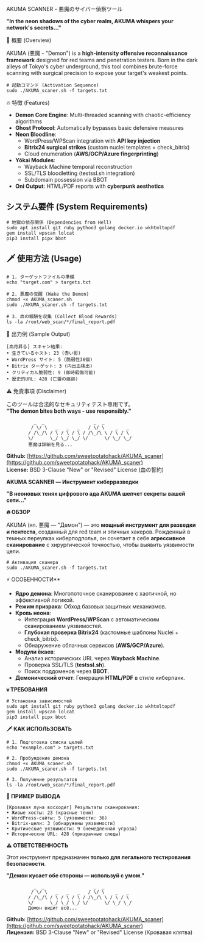 AKUMA SCANNER - 悪魔のサイバー偵察ツール  

**"In the neon shadows of the cyber realm, AKUMA whispers your network's secrets..."**    

🚀 概要 (Overview)  

AKUMA (悪魔 - "Demon") is a **high-intensity offensive reconnaissance framework** designed for red teams and penetration testers. Born in the dark alleys of Tokyo's cyber underground, this tool combines brute-force scanning with surgical precision to expose your target's weakest points.  

```
# 起動コマンド (Activation Sequence)
sudo ./AKUMA_scaner.sh -f targets.txt
```  

🔥 特徴 (Features)  

- **Demon Core Engine**: Multi-threaded scanning with chaotic-efficiency algorithms  
- **Ghost Protocol**: Automatically bypasses basic defensive measures  
- **Neon Bloodline**:  
  - WordPress/WPScan integration with **API key injection**  
  - **Bitrix24 surgical strikes** (custom nuclei templates + check_bitrix)  
  - Cloud enumeration (**AWS/GCP/Azure fingerprinting**)  
- **Yōkai Modules**:  
  - Wayback Machine temporal reconstruction  
  - SSL/TLS bloodletting (testssl.sh integration)  
  - Subdomain possession via BBOT  
- **Oni Output**: HTML/PDF reports with **cyberpunk aesthetics**  

## システム要件 (System Requirements)  

```
# 地獄の依存関係 (Dependencies from Hell)
sudo apt install git ruby python3 golang docker.io wkhtmltopdf
gem install wpscan lolcat
pip3 install pipx bbot
```  

## 🗡️ 使用方法 (Usage)  

```
# 1. ターゲットファイルの準備
echo "target.com" > targets.txt

# 2. 悪魔の覚醒 (Wake the Demon)
chmod +x AKUMA_scaner.sh
sudo ./AKUMA_scaner.sh -f targets.txt

# 3. 血の報酬を収集 (Collect Blood Rewards)
ls -la /root/web_scan/*/final_report.pdf
```  

🌌 出力例 (Sample Output)  

```
[血月昇る] スキャン結果:
• 生きているホスト: 23 (赤い影)  
• WordPress サイト: 5 (脆弱性36個)  
• Bitrix ターゲット: 3 (内出血検出)  
• クリティカル脆弱性: 9 (即時殺傷可能)  
• 歴史的URL: 428 (亡霊の痕跡)  
```  

⚠️ 免責事項 (Disclaimer)  

このツールは合法的なセキュリティテスト専用です。  
**"The demon bites both ways - use responsibly."**   

```
          _  _                  _  _            
         / \/ \   _   _   _   / \/ \    _   _  
        / /\_/\ / \ / \ / \ / /\_/\ \ / \ / \ 
        \/      \_/ \_/ \_/ \/      \/ \_/ \_/ 
        悪魔は詳細を見る...
```  

**Github:** [https://github.com/sweetpotatohack/AKUMA_scaner](https://github.com/sweetpotatohack/AKUMA_scaner)  
**License:** BSD 3-Clause "New" or "Revised" License (血の誓約)

**AKUMA SCANNER — Инструмент киберразведки**  

**"В неоновых тенях цифрового ада AKUMA шепчет секреты вашей сети..."**   

**🔥 ОБЗОР**  

AKUMA (яп. 悪魔 — "Демон") — это **мощный инструмент для разведки и пентеста**, созданный для red team и этичных хакеров. Рожденный в темных переулках киберподполья, он сочетает в себе **агрессивное сканирование** с хирургической точностью, чтобы выявить уязвимости цели.  

```
# Активация сканера
sudo ./AKUMA_scaner.sh -f targets.txt
```  

⚡ ОСОБЕННОСТИ**  

- **Ядро демона**: Многопоточное сканирование с хаотичной, но эффективной логикой.  
- **Режим призрака**: Обход базовых защитных механизмов.  
- **Кровь неона**:  
  - Интеграция **WordPress/WPScan** с автоматическим сканированием уязвимостей.  
  - **Глубокая проверка Bitrix24** (кастомные шаблоны Nuclei + check_bitrix).  
  - Обнаружение облачных сервисов (**AWS/GCP/Azure**).  
- **Модули ёкаев**:  
  - Анализ исторических URL через **Wayback Machine**.  
  - Проверка SSL/TLS (**testssl.sh**).  
  - Поиск поддоменов через **BBOT**.  
- **Демонический отчет**: Генерация **HTML/PDF** в стиле киберпанк.  

**💀 ТРЕБОВАНИЯ**  

```
# Установка зависимостей
sudo apt install git ruby python3 golang docker.io wkhtmltopdf
gem install wpscan lolcat
pip3 install pipx bbot
```  

**🗡️ КАК ИСПОЛЬЗОВАТЬ**  

```
# 1. Подготовка списка целей
echo "example.com" > targets.txt

# 2. Пробуждение демона
chmod +x AKUMA_scaner.sh
sudo ./AKUMA_scaner.sh -f targets.txt

# 3. Получение результатов
ls -la /root/web_scan/*/final_report.pdf
```  

**🌌 ПРИМЕР ВЫВОДА**  

```
[Кровавая луна восходит] Результаты сканирования:  
• Живые хосты: 23 (красные тени)  
• WordPress-сайты: 5 (уязвимости: 36)  
• Bitrix-цели: 3 (обнаружены уязвимости)  
• Критические уязвимости: 9 (немедленная угроза)  
• Исторические URL: 428 (призрачные следы)  
```  

**⚠️ ОТВЕТСТВЕННОСТЬ**  

Этот инструмент предназначен **только для легального тестирования безопасности**.  

**"Демон кусает обе стороны — используй с умом."**  

```
          _  _                  _  _            
         / \/ \   _   _   _   / \/ \    _   _  
        / /\_/\ / \ / \ / \ / /\_/\ \ / \ / \ 
        \/      \_/ \_/ \_/ \/      \/ \_/ \_/ 
        Демон видит всё...
```  

**Github:** [https://github.com/sweetpotatohack/AKUMA_scaner](https://github.com/sweetpotatohack/AKUMA_scaner)  
**Лицензия:** BSD 3-Clause "New" or "Revised" License (Кровавая клятва)
